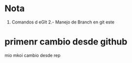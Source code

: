 # Nota
1. Comandos d eGIt
2.- Manejo de Branch en git
este
# primenr cambio desde github

mio mkoi 
cambio  desde rep
